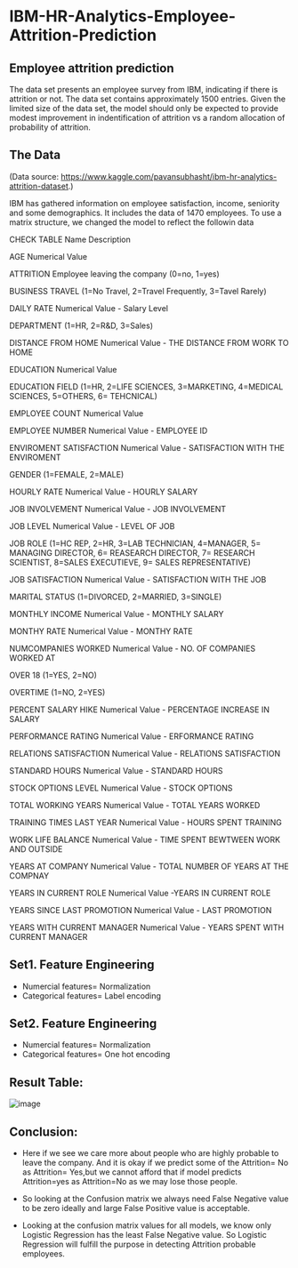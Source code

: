 # IBM-HR-Analytics-Employee-Attrition-Prediction
## Employee attrition prediction

The data set presents an employee survey from IBM, indicating if there is attrition or not. The data set contains approximately 1500 entries. Given the limited size of the data set, the model should only be expected to provide modest improvement in indentification of attrition vs a random allocation of probability of attrition.
## The Data
(Data source: https://www.kaggle.com/pavansubhasht/ibm-hr-analytics-attrition-dataset.)

IBM has gathered information on employee satisfaction, income, seniority and some demographics. It includes the data of 1470 employees. To use a matrix structure, we changed the model to reflect the followin data

CHECK TABLE
Name Description

AGE Numerical Value

ATTRITION Employee leaving the company (0=no, 1=yes)

BUSINESS TRAVEL (1=No Travel, 2=Travel Frequently, 3=Tavel Rarely)

DAILY RATE Numerical Value - Salary Level

DEPARTMENT (1=HR, 2=R&D, 3=Sales)

DISTANCE FROM HOME Numerical Value - THE DISTANCE FROM WORK TO HOME

EDUCATION Numerical Value

EDUCATION FIELD (1=HR, 2=LIFE SCIENCES, 3=MARKETING, 4=MEDICAL SCIENCES, 5=OTHERS, 6= TEHCNICAL)

EMPLOYEE COUNT Numerical Value

EMPLOYEE NUMBER Numerical Value - EMPLOYEE ID

ENVIROMENT SATISFACTION Numerical Value - SATISFACTION WITH THE ENVIROMENT

GENDER (1=FEMALE, 2=MALE)

HOURLY RATE Numerical Value - HOURLY SALARY

JOB INVOLVEMENT Numerical Value - JOB INVOLVEMENT

JOB LEVEL Numerical Value - LEVEL OF JOB

JOB ROLE (1=HC REP, 2=HR, 3=LAB TECHNICIAN, 4=MANAGER, 5= MANAGING DIRECTOR, 6= REASEARCH DIRECTOR, 7= RESEARCH SCIENTIST, 8=SALES EXECUTIEVE, 9= SALES REPRESENTATIVE)

JOB SATISFACTION Numerical Value - SATISFACTION WITH THE JOB

MARITAL STATUS (1=DIVORCED, 2=MARRIED, 3=SINGLE)

MONTHLY INCOME Numerical Value - MONTHLY SALARY

MONTHY RATE Numerical Value - MONTHY RATE

NUMCOMPANIES WORKED Numerical Value - NO. OF COMPANIES WORKED AT

OVER 18 (1=YES, 2=NO)

OVERTIME (1=NO, 2=YES)

PERCENT SALARY HIKE Numerical Value - PERCENTAGE INCREASE IN SALARY

PERFORMANCE RATING Numerical Value - ERFORMANCE RATING

RELATIONS SATISFACTION Numerical Value - RELATIONS SATISFACTION

STANDARD HOURS Numerical Value - STANDARD HOURS

STOCK OPTIONS LEVEL Numerical Value - STOCK OPTIONS

TOTAL WORKING YEARS Numerical Value - TOTAL YEARS WORKED

TRAINING TIMES LAST YEAR Numerical Value - HOURS SPENT TRAINING

WORK LIFE BALANCE Numerical Value - TIME SPENT BEWTWEEN WORK AND OUTSIDE

YEARS AT COMPANY Numerical Value - TOTAL NUMBER OF YEARS AT THE COMPNAY

YEARS IN CURRENT ROLE Numerical Value -YEARS IN CURRENT ROLE

YEARS SINCE LAST PROMOTION Numerical Value - LAST PROMOTION

YEARS WITH CURRENT MANAGER Numerical Value - YEARS SPENT WITH CURRENT MANAGER

## Set1. Feature Engineering
- Numercial features= Normalization
- Categorical features= Label encoding

## Set2. Feature Engineering
- Numercial features= Normalization
- Categorical features= One hot encoding

## Result Table:
![image](https://user-images.githubusercontent.com/87875987/218481367-09ce877e-113e-4f82-97e4-ccf2ac0f6619.png)

## Conclusion:
- Here if we see we care more about people who are highly probable to leave the company. And it is okay if we predict some of the Attrition= No as Attrition= Yes,but we cannot afford that if model predicts Attrition=yes as Attrition=No as we may lose those people.

- So looking at the Confusion matrix we always need False Negative value to be zero ideally and large False Positive value is acceptable.

- Looking at the confusion matrix values for all models, we know only Logistic Regression has the least False Negative value. So Logistic Regression will fulfill the purpose in detecting Attrition probable employees.









